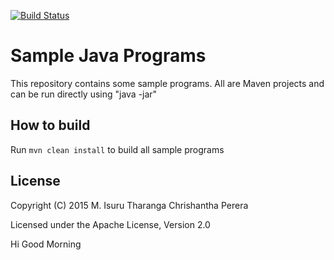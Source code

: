 [![Build Status](https://travis-ci.org/chrishantha/sample-java-programs.svg?branch=master)](https://travis-ci.org/chrishantha/sample-java-programs)

Sample Java Programs
====================

This repository contains some sample programs. All are Maven projects and can be run directly using "java -jar"

## How to build

Run `mvn clean install` to build all sample programs

## License

Copyright (C) 2015 M. Isuru Tharanga Chrishantha Perera

Licensed under the Apache License, Version 2.0 
 
Hi Good Morning
